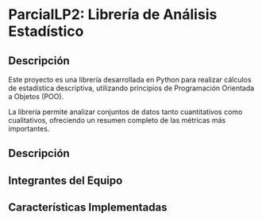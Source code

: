 # ParcialLP2: Librería de Análisis Estadístico

## Descripción
Este proyecto es una librería desarrollada en Python para realizar cálculos de estadística descriptiva, utilizando principios de Programación Orientada a Objetos (POO).

La librería permite analizar conjuntos de datos tanto cuantitativos como cualitativos, ofreciendo un resumen completo de las métricas más importantes.

## Descripción

## Integrantes del Equipo

## Características Implementadas